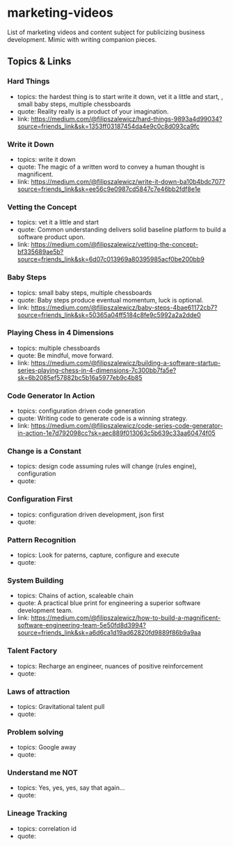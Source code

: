 # marketing-videos
List of marketing videos and content subject for publicizing business development. Mimic with writing companion pieces.

## Topics & Links

### Hard Things 
- topics: the hardest thing is to start write it down, vet it a little and start, , small baby steps, multiple chessboards
- quote: Reality really is a product of your imagination.
- link: https://medium.com/@filipszalewicz/hard-things-9893a4d99034?source=friends_link&sk=1353ff03187454da4e9c0c8d093ca9fc


### Write it Down 
- topics: write it down
- quote: The magic of a written word to convey a human thought is magnificent.
- link: https://medium.com/@filipszalewicz/write-it-down-ba10b4bdc707?source=friends_link&sk=ee56c9e0987cd5847c7e46bb2fdf8e1e


### Vetting the Concept 
- topics: vet it a little and start
- quote: Common understanding delivers solid baseline platform to build a software product upon.
- link: https://medium.com/@filipszalewicz/vetting-the-concept-bf335689ae5b?source=friends_link&sk=6d07c013969a80395985acf0be200bb9


### Baby Steps 
- topics: small baby steps, multiple chessboards
- quote: Baby steps produce eventual momentum, luck is optional.
- link: https://medium.com/@filipszalewicz/baby-steps-4bae61172cb7?source=friends_link&sk=50365a04ff5184c8fe9c5992a2a2dde0


### Playing Chess in 4 Dimensions 
- topics: multiple chessboards
- quote: Be mindful, move forward.
- link: https://medium.com/@filipszalewicz/building-a-software-startup-series-playing-chess-in-4-dimensions-7c300bb7fa5e?sk=6b2085ef57882bc5b16a5977eb9c4b85


### Code Generator In Action
- topics: configuration driven code generation
- quote: Writing code to generate code is a winning strategy.
- link: https://medium.com/@filipszalewicz/code-series-code-generator-in-action-1e7d792098cc?sk=aec889f013063c5b639c33aa60474f05


### Change is a Constant 
- topics: design code assuming rules will change (rules engine), configuration
- quote: 


### Configuration First 
- topics: configuration driven development, json first
- quote: 


### Pattern Recognition 
- topics: Look for paterns, capture, configure and execute
- quote: 


### System Building 
- topics: Chains of action, scaleable chain 
- quote: A practical blue print for engineering a superior software development team.
- link: https://medium.com/@filipszalewicz/how-to-build-a-magnificent-software-engineering-team-5e50fd8d3994?source=friends_link&sk=a6d6ca1d19ad62820fd9889f86b9a9aa


### Talent Factory 
- topics: Recharge an engineer, nuances of positive reinforcement
- quote: 


### Laws of attraction 
- topics: Gravitational talent pull
- quote: 


### Problem solving 
- topics: Google away
- quote: 


### Understand me NOT 
- topics: Yes, yes, yes, say that again...
- quote: 


### Lineage Tracking 
- topics: correlation id
- quote: 
